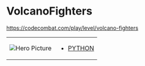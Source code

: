 # VolcanoFighters 

https://codecombat.com/play/level/volcano-fighters
<table>
<tr>
<td>

![Hero Picture](hero.png?raw=true "Hero Picture")

</td>
<td>
<ul>
<li>

[PYTHON](VolcanoFighters.py)

</li>
</td>
</tr>
<table>